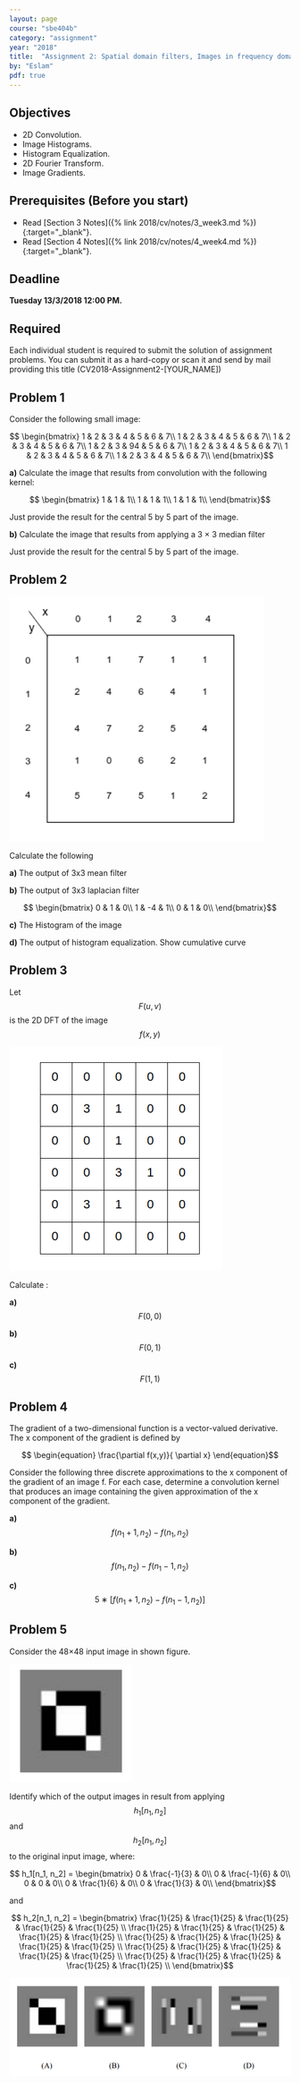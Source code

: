 ```yaml
---
layout: page
course: "sbe404b"
category: "assignment"
year: "2018"
title:  "Assignment 2: Spatial domain filters, Images in frequency domain"
by: "Eslam"
pdf: true
---
```



## Objectives

* 2D Convolution.
* Image Histograms.
* Histogram Equalization.
* 2D Fourier Transform.
* Image Gradients.

## Prerequisites (Before you start)

* Read [Section 3 Notes]({% link 2018/cv/notes/3_week3.md %}){:target="_blank"}.
* Read [Section 4 Notes]({% link 2018/cv/notes/4_week4.md %}){:target="_blank"}.


## Deadline

**Tuesday 13/3/2018 12:00 PM.**

## Required 
Each individual student is required to submit the solution of assignment problems. You can submit it as a hard-copy or scan it and send by mail providing this title (CV2018-Assignment2-[YOUR_NAME])

## Problem 1
Consider the following small image: 

$$
\begin{bmatrix}
1 & 2 & 3 & 4 & 5 & 6 & 7\\
1 & 2 & 3 & 4 & 5 & 6 & 7\\
1 & 2 & 3 & 4 & 5 & 6 & 7\\
1 & 2 & 3 & 94 & 5 & 6 & 7\\
1 & 2 & 3 & 4 & 5 & 6 & 7\\
1 & 2 & 3 & 4 & 5 & 6 & 7\\
1 & 2 & 3 & 4 & 5 & 6 & 7\\
\end{bmatrix}$$

**a)** Calculate the image that results from convolution with the following kernel: 
 
 $$ 
\begin{bmatrix}
 1 & 1 & 1\\
 1 & 1 & 1\\
 1 & 1 & 1\\
\end{bmatrix}$$

Just provide the result for the central 5 by 5 part of the image.

**b)** Calculate the image that results from applying a 3 × 3 median filter

Just provide the result for the central 5 by 5 part of the image.

## Problem 2 

![](../images/P2.png)

Calculate the following 

**a)** The output of 3x3 mean filter 

**b)** The output of 3x3 laplacian filter

 $$ 
\begin{bmatrix}
 0 & 1 & 0\\
 1 & -4 & 1\\
 0 & 1 & 0\\
\end{bmatrix}$$

**c)** The Histogram of the image

**d)** The output of histogram equalization. Show cumulative curve

## Problem 3 

Let $$F(u,v)$$ is the 2D DFT of the image $$f(x,y)$$ 

![](../images/P3.png)

Calculate : 

**a)** $$F(0,0)$$

**b)** $$F(0,1)$$

**c)** $$F(1,1)$$

## Problem 4

The gradient of a two-dimensional function is a vector-valued derivative. The x component of the gradient is defined by 

$$ \begin{equation}
\frac{\partial f(x,y)}{ \partial x} 
\end{equation}$$

Consider the following three discrete approximations to the x component of the gradient of an image f. For each case, determine a convolution kernel that produces an image containing the given approximation of the x component of the gradient.

**a)** $$f(n_1 + 1, n_2) − f(n_1, n_2)$$

**b)** $$f(n_1, n_2) − f(n_1 − 1, n_2)$$

**c)** $$5 ∗ [f(n_1 + 1, n_2) − f(n_1 − 1, n_2)]$$


## Problem 5

Consider the 48×48 input image in shown figure.

  
![](../images/P5_1.png)

Identify which of the output images in result from applying $$h_1[n_1, n_2]$$ and $$h_2[n_1, n_2]$$ to the original input image, where: 

 $$ h_1[n_1, n_2] = 
\begin{bmatrix}
0 & \frac{-1}{3} & 0\\
0 & \frac{-1}{6} & 0\\
0 & 0 & 0\\
0 & \frac{1}{6} & 0\\
0 & \frac{1}{3} & 0\\
\end{bmatrix}$$

and 

$$ h_2[n_1, n_2] = 
\begin{bmatrix}
\frac{1}{25} & \frac{1}{25} & \frac{1}{25} & \frac{1}{25} & \frac{1}{25} \\
\frac{1}{25} & \frac{1}{25} & \frac{1}{25} & \frac{1}{25} & \frac{1}{25} \\
\frac{1}{25} & \frac{1}{25} & \frac{1}{25} & \frac{1}{25} & \frac{1}{25} \\
\frac{1}{25} & \frac{1}{25} & \frac{1}{25} & \frac{1}{25} & \frac{1}{25} \\
\frac{1}{25} & \frac{1}{25} & \frac{1}{25} & \frac{1}{25} & \frac{1}{25} \\
\end{bmatrix}$$

![](../images/P5_2.png)





